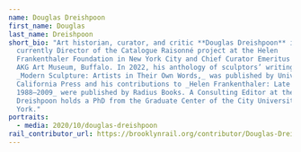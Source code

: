 ```yaml
---
name: Douglas Dreishpoon
first_name: Douglas
last_name: Dreishpoon
short_bio: "Art historian, curator, and critic **Douglas Dreishpoon** is
  currently Director of the Catalogue Raisonné project at the Helen
  Frankenthaler Foundation in New York City and Chief Curator Emeritus at the
  AKG Art Museum, Buffalo. In 2022, his anthology of sculptors’ writings,
  _Modern Sculpture: Artists in Their Own Words,_ was published by University of
  California Press and his contributions to _Helen Frankenthaler: Late Works,
  1988–2009_ were published by Radius Books. A Consulting Editor at the _Rail,_
  Dreishpoon holds a PhD from the Graduate Center of the City University of New
  York."
portraits:
  - media: 2020/10/douglas-dreishpoon
rail_contributor_url: https://brooklynrail.org/contributor/Douglas-Dreishpoon
---
```

